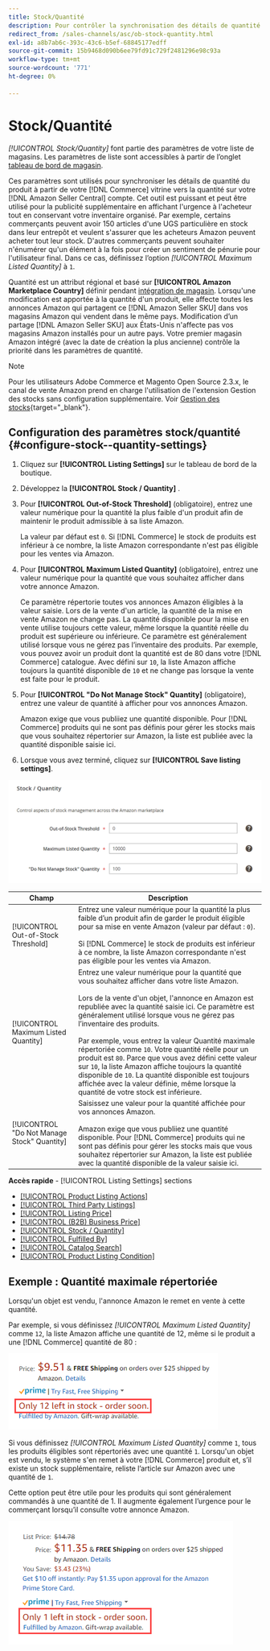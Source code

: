 ```yaml
---
title: Stock/Quantité
description: Pour contrôler la synchronisation des détails de quantité de produits de votre boutique de commerce vers votre [!DNL Amazon Seller Central] , mettez à jour les paramètres Stock/Quantité.
redirect_from: /sales-channels/asc/ob-stock-quantity.html
exl-id: a8b7ab6c-393c-43c6-b5ef-68845177edff
source-git-commit: 15b9468d090b6ee79fd91c729f2481296e98c93a
workflow-type: tm+mt
source-wordcount: '771'
ht-degree: 0%

---
```


# Stock/Quantité

*[!UICONTROL Stock/Quantity]* font partie des paramètres de votre liste de magasins. Les paramètres de liste sont accessibles à partir de l’onglet [tableau de bord de magasin](./amazon-store-dashboard.md).

Ces paramètres sont utilisés pour synchroniser les détails de quantité du produit à partir de votre [!DNL Commerce] vitrine vers la quantité sur votre [!DNL Amazon Seller Central] compte. Cet outil est puissant et peut être utilisé pour la publicité supplémentaire en affichant l&#39;urgence à l&#39;acheteur tout en conservant votre inventaire organisé. Par exemple, certains commerçants peuvent avoir 150 articles d&#39;une UGS particulière en stock dans leur entrepôt et veulent s&#39;assurer que les acheteurs Amazon peuvent acheter tout leur stock. D&#39;autres commerçants peuvent souhaiter n&#39;énumérer qu&#39;un élément à la fois pour créer un sentiment de pénurie pour l&#39;utilisateur final. Dans ce cas, définissez l’option *[!UICONTROL Maximum Listed Quantity]* à `1`.

Quantité est un attribut régional et basé sur **[!UICONTROL Amazon Marketplace Country]** définir pendant [intégration de magasin](./store-integration.md). Lorsqu&#39;une modification est apportée à la quantité d&#39;un produit, elle affecte toutes les annonces Amazon qui partagent ce [!DNL Amazon Seller SKU] dans vos magasins Amazon qui vendent dans le même pays. Modification d’un partage [!DNL Amazon Seller SKU] aux États-Unis n&#39;affecte pas vos magasins Amazon installés pour un autre pays. Votre premier magasin Amazon intégré (avec la date de création la plus ancienne) contrôle la priorité dans les paramètres de quantité.

>[!NOTE]
>
>Pour les utilisateurs Adobe Commerce et Magento Open Source 2.3.x, le canal de vente Amazon prend en charge l&#39;utilisation de l&#39;extension Gestion des stocks sans configuration supplémentaire. Voir [Gestion des stocks](https://docs.magento.com/user-guide/v2.3/catalog/inventory-management.html){target=&quot;_blank&quot;}.

## Configuration des paramètres stock/quantité {#configure-stock--quantity-settings}

1. Cliquez sur **[!UICONTROL Listing Settings]** sur le tableau de bord de la boutique.

1. Développez la **[!UICONTROL Stock / Quantity]** .

1. Pour **[!UICONTROL Out-of-Stock Threshold]** (obligatoire), entrez une valeur numérique pour la quantité la plus faible d&#39;un produit afin de maintenir le produit admissible à sa liste Amazon.

   La valeur par défaut est `0`. Si [!DNL Commerce] le stock de produits est inférieur à ce nombre, la liste Amazon correspondante n&#39;est pas éligible pour les ventes via Amazon.

1. Pour **[!UICONTROL Maximum Listed Quantity]** (obligatoire), entrez une valeur numérique pour la quantité que vous souhaitez afficher dans votre annonce Amazon.

   Ce paramètre répertorie toutes vos annonces Amazon éligibles à la valeur saisie. Lors de la vente d&#39;un article, la quantité de la mise en vente Amazon ne change pas. La quantité disponible pour la mise en vente utilise toujours cette valeur, même lorsque la quantité réelle du produit est supérieure ou inférieure. Ce paramètre est généralement utilisé lorsque vous ne gérez pas l’inventaire des produits. Par exemple, vous pouvez avoir un produit dont la quantité est de 80 dans votre [!DNL Commerce] catalogue. Avec défini sur `10`, la liste Amazon affiche toujours la quantité disponible de `10` et ne change pas lorsque la vente est faite pour le produit.

1. Pour **[!UICONTROL "Do Not Manage Stock" Quantity]** (obligatoire), entrez une valeur de quantité à afficher pour vos annonces Amazon.

   Amazon exige que vous publiiez une quantité disponible. Pour [!DNL Commerce] produits qui ne sont pas définis pour gérer les stocks mais que vous souhaitez répertorier sur Amazon, la liste est publiée avec la quantité disponible saisie ici.

1. Lorsque vous avez terminé, cliquez sur **[!UICONTROL Save listing settings]**.

![Paramètres Stock/quantité](assets/amazon-stock-quantity.png)

| Champ | Description |
|---|---|
| [!UICONTROL Out-of-Stock Threshold] | Entrez une valeur numérique pour la quantité la plus faible d’un produit afin de garder le produit éligible pour sa mise en vente Amazon (valeur par défaut : `0`).<br><br>Si [!DNL Commerce] le stock de produits est inférieur à ce nombre, la liste Amazon correspondante n&#39;est pas éligible pour les ventes via Amazon. |
| [!UICONTROL Maximum Listed Quantity] | Entrez une valeur numérique pour la quantité que vous souhaitez afficher dans votre liste Amazon.<br><br>Lors de la vente d&#39;un objet, l&#39;annonce en Amazon est republiée avec la quantité saisie ici. Ce paramètre est généralement utilisé lorsque vous ne gérez pas l’inventaire des produits.<br><br>Par exemple, vous entrez la valeur Quantité maximale répertoriée comme `10`. Votre quantité réelle pour un produit est `80`. Parce que vous avez défini cette valeur sur `10`, la liste Amazon affiche toujours la quantité disponible de `10`. La quantité disponible est toujours affichée avec la valeur définie, même lorsque la quantité de votre stock est inférieure. |
| [!UICONTROL "Do Not Manage Stock" Quantity] | Saisissez une valeur pour la quantité affichée pour vos annonces Amazon.<br><br>Amazon exige que vous publiiez une quantité disponible. Pour [!DNL Commerce] produits qui ne sont pas définis pour gérer les stocks mais que vous souhaitez répertorier sur Amazon, la liste est publiée avec la quantité disponible de la valeur saisie ici. |

**Accès rapide** - [!UICONTROL Listing Settings] sections

- [[!UICONTROL Product Listing Actions]](./product-listing-actions.md)
- [[!UICONTROL Third Party Listings]](./third-party-listing-settings.md)
- [[!UICONTROL Listing Price]](./listing-price.md)
- [[!UICONTROL (B2B) Business Price]](./business-pricing.md)
- [[!UICONTROL Stock / Quantity]](./stock-quantity.md)
- [[!UICONTROL Fulfilled By]](./fulfilled-by.md)
- [[!UICONTROL Catalog Search]](./catalog-search.md)
- [[!UICONTROL Product Listing Condition]](./product-listing-condition.md)

## Exemple : Quantité maximale répertoriée

Lorsqu&#39;un objet est vendu, l&#39;annonce Amazon le remet en vente à cette quantité.

Par exemple, si vous définissez *[!UICONTROL Maximum Listed Quantity]* comme `12`, la liste Amazon affiche une quantité de 12, même si le produit a une [!DNL Commerce] quantité de 80 :

![Quantité maximale répertoriée exemple 1](assets/amazon-max-listed-quantity.png)

Si vous définissez *[!UICONTROL Maximum Listed Quantity]* comme `1`, tous les produits éligibles sont répertoriés avec une quantité `1`. Lorsqu&#39;un objet est vendu, le système s&#39;en remet à votre [!DNL Commerce] produit et, s’il existe un stock supplémentaire, reliste l’article sur Amazon avec une quantité de `1`.

Cette option peut être utile pour les produits qui sont généralement commandés à une quantité de 1. Il augmente également l’urgence pour le commerçant lorsqu’il consulte votre annonce Amazon.

![Quantité maximale répertoriée exemple 2](assets/amazon-max-listed-quantity-1.png)
